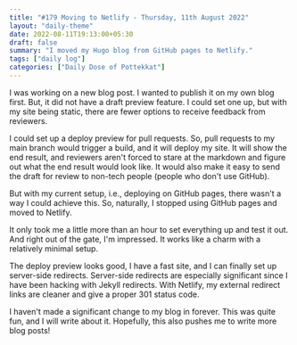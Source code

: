 ```yaml
---
title: "#179 Moving to Netlify - Thursday, 11th August 2022"
layout: "daily-theme"
date: 2022-08-11T19:13:00+05:30
draft: false
summary: "I moved my Hugo blog from GitHub pages to Netlify."
tags: ["daily log"]
categories: ["Daily Dose of Pottekkat"]
---
```


I was working on a new blog post. I wanted to publish it on my own blog first. But, it did not have a draft preview feature. I could set one up, but with my site being static, there are fewer options to receive feedback from reviewers.

I could set up a deploy preview for pull requests. So, pull requests to my main branch would trigger a build, and it will deploy my site. It will show the end result, and reviewers aren't forced to stare at the markdown and figure out what the end result would look like. It would also make it easy to send the draft for review to non-tech people (people who don't use GitHub).

But with my current setup, i.e., deploying on GitHub pages, there wasn't a way I could achieve this. So, naturally, I stopped using GitHub pages and moved to Netlify.

It only took me a little more than an hour to set everything up and test it out. And right out of the gate, I'm impressed. It works like a charm with a relatively minimal setup.

The deploy preview looks good, I have a fast site, and I can finally set up server-side redirects. Server-side redirects are especially significant since I have been hacking with Jekyll redirects. With Netlify, my external redirect links are cleaner and give a proper 301 status code.

I haven't made a significant change to my blog in forever. This was quite fun, and I will write about it. Hopefully, this also pushes me to write more blog posts!
